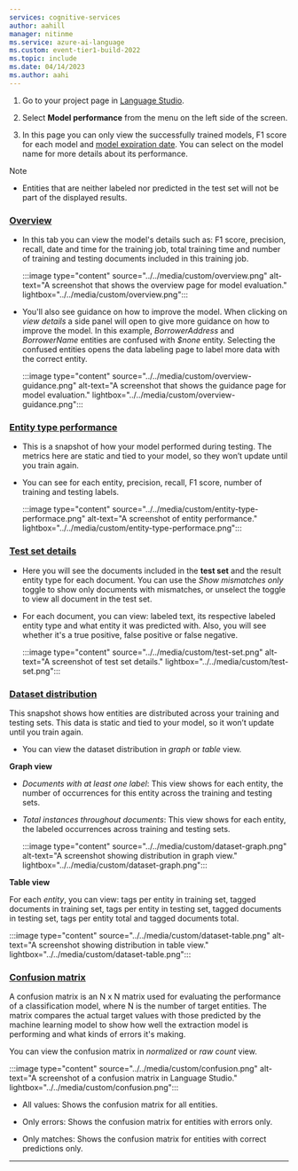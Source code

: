 ```yaml
---
services: cognitive-services
author: aahill
manager: nitinme
ms.service: azure-ai-language
ms.custom: event-tier1-build-2022
ms.topic: include
ms.date: 04/14/2023
ms.author: aahi
---
```


1. Go to your project page in [Language Studio](https://aka.ms/languageStudio).

2. Select **Model performance** from the menu on the left side of the screen.

3. In this page you can only view the successfully trained models, F1 score for each model and [model expiration date](../../concepts/model-lifecycle.md). You can select on the model name for more details about its performance.

> [!NOTE]
> * Entities that are neither labeled nor predicted in the test set will not be part of the displayed results.

### [Overview](#tab/overview)

* In this tab you can view the model's details such as: F1 score, precision, recall, date and time for the training job, total training time and number of training and testing documents included in this training job.  

    :::image type="content" source="../../media/custom/overview.png" alt-text="A screenshot that shows the overview page for model evaluation." lightbox="../../media/custom/overview.png":::

* You'll also see guidance on how to improve the model. When clicking on *view details* a side panel will open to give more guidance on how to improve the model. In this example, *BorrowerAddress* and *BorrowerName* entities are confused with *$none* entity. Selecting the confused entities opens the data labeling page to label more data with the correct entity.

    :::image type="content" source="../../media/custom/overview-guidance.png" alt-text="A screenshot that shows the guidance page for model evaluation." lightbox="../../media/custom/overview-guidance.png":::
    
### [Entity type performance](#tab/entity-performance)

* This is a snapshot of how your model performed during testing. The metrics here are static and tied to your model, so they won’t update until you train again.

* You can see for each entity, precision, recall, F1 score, number of training and testing labels.


    :::image type="content" source="../../media/custom/entity-type-performace.png" alt-text="A screenshot of entity performance." lightbox="../../media/custom/entity-type-performace.png":::

### [Test set details](#tab/test-set)

* Here you will see the documents included in the **test set** and the result entity type for each document. You can use the *Show mismatches only* toggle to show only documents with mismatches, or unselect the toggle to view all document in the test set.

* For each document, you can view: labeled text, its respective labeled entity type and what entity it was predicted with. Also, you will see whether it's a true positive, false positive or false negative. 

    :::image type="content" source="../../media/custom/test-set.png" alt-text="A screenshot of test set details." lightbox="../../media/custom/test-set.png":::
    

### [Dataset distribution](#tab/dataset-distribution) 

This snapshot shows how entities are distributed across your training and testing sets. This data is static and tied to your model, so it won’t update until you train again.

* You can view the dataset distribution in *graph* or *table* view.

**Graph view**

* *Documents with at least one label*: This view shows for each entity, the number of occurrences for this entity across the training and testing sets.

* *Total instances throughout documents*: This view shows for each entity, the labeled occurrences across training and testing sets.

  :::image type="content" source="../../media/custom/dataset-graph.png" alt-text="A screenshot showing distribution in graph view." lightbox="../../media/custom/dataset-graph.png":::

**Table view**

For each *entity*, you can view: tags per entity in training set, tagged documents in training set, tags per entity in testing set, tagged documents in testing set, tags per entity total and tagged documents total.

  :::image type="content" source="../../media/custom/dataset-table.png" alt-text="A screenshot showing distribution in table view." lightbox="../../media/custom/dataset-table.png":::

### [Confusion matrix](#tab/confusion-matrix) 

A confusion matrix is an N x N matrix used for evaluating the performance of a classification model, where N is the number of target entities. The matrix compares the actual target values with those predicted by the machine learning model to show how well the extraction model is performing and what kinds of errors it's making.

You can view the confusion matrix in *normalized* or *raw count* view.

  :::image type="content" source="../../media/custom/confusion.png" alt-text="A screenshot of a confusion matrix in Language Studio." lightbox="../../media/custom/confusion.png":::

* All values: Shows the confusion matrix for all entities.

* Only errors: Shows the confusion matrix for entities with errors only.

* Only matches: Shows the confusion matrix for entities with correct predictions only.

---

